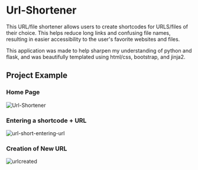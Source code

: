 # Url-Shortener

This URL/file shortener allows users to create shortcodes for URLS/files of their choice. This helps reduce long links and confusing file names, resulting in easier accessibility to the user's favorite websites and files.

This application was made to help sharpen my understanding of python and flask, and was beautifully templated using html/css, bootstrap, and jinja2.

## Project Example

### Home Page
![Url-Shortener](https://user-images.githubusercontent.com/77905977/150072183-25664069-e95f-403f-98a0-0eee6a9282c8.png)

### Entering a shortcode + URL
![url-short-entering-url](https://user-images.githubusercontent.com/77905977/150074198-fc501307-5702-46f2-b492-232f3fdb786f.png)

### Creation of New URL
![urlcreated](https://user-images.githubusercontent.com/77905977/150074621-5e68e16a-5505-4f7b-b462-2dd601a87a1b.png)
